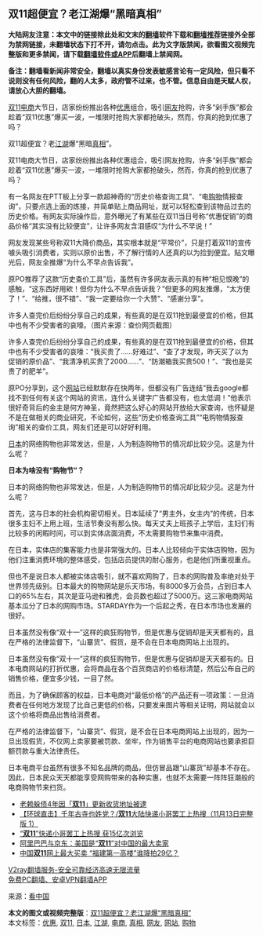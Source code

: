  <h2>双11超便宜？老江湖爆“黑暗真相”</h2> <p class="notice"><b>大陆网友注意：本文中的链接除此处和文末的<a href="https://github.com/bannedbook/fanqiang" >翻墙</a>软件下载和<a href="https://github.com/killgcd/justmysocks/blob/master/README.md">翻墙推荐</a>链接外全部为禁网链接，未翻墙状态下打不开，请勿点击。此为文字版禁闻，欲看图文视频完整版和更多禁闻，请下载<a href="https://github.com/bannedbook/fanqiang">翻墙软件或APP</a>后翻墙上禁闻网。</p><p>备注：翻墙看新闻非常安全，翻墙以真实身份发表敏感言论有一定风险，但只看不说则没有任何风险，翻的人太多，政府管不过来，也不管。信息自由是天赋人权，请放心大胆的翻墙。</b></p>  <div class="entry"> <p id="summary"><a href="https://www.bannedbook.org/bnews/tag/%e5%8f%8c11/" class="st_tag internal_tag" rel="tag" title="标签 双11 下的日志">双11</a><a href="https://www.bannedbook.org/bnews/tag/%E7%94%B5%E5%95%86/" class="st_tag internal_tag" rel="tag" title="标签 电商 下的日志">电商</a>大节日，店家纷纷推出各种<a href="https://www.bannedbook.org/bnews/tag/%E4%BC%98%E6%83%A0/" class="st_tag internal_tag" rel="tag" title="标签 优惠 下的日志">优惠</a>组合，吸引<a href="https://www.bannedbook.org/bnews/tag/%e7%bd%91%e5%8f%8b/" class="st_tag internal_tag" rel="tag" title="标签 网友 下的日志">网友</a>抢购，许多“剁手族”都会趁着“双11优惠”爆买一波，一堆限时抢购大家都抢破头，然而，你真的抢到优惠了吗？</p> <p id="conimg"></p> <p>双11超便宜？老<a href="https://www.bannedbook.org/bnews/tag/%e6%b1%9f%e6%b9%96/" class="st_tag internal_tag" rel="tag" title="标签 江湖 下的日志">江湖</a>爆“黑暗<a href="https://www.bannedbook.org/bnews/tag/%e7%9c%9f%e7%9b%b8/" class="st_tag internal_tag" rel="tag" title="标签 真相 下的日志">真相</a>”。</p> <p>双11电商大节日，店家纷纷推出各种优惠组合，吸引网友抢购，许多“剁手族”都会趁着“双11优惠”爆买一波，一堆限时抢购大家都抢破头，然而，你真的抢到优惠了吗？</p> <p>有一名网友在PTT板上分享一款超神奇的“历史价格查询工具”、“电<a href="https://www.bannedbook.org/bnews/tag/%e8%b4%ad%e7%89%a9/" class="st_tag internal_tag" rel="tag" title="标签 购物 下的日志">购物</a>情报查询”，只要点选上面的炼接，并简单贴上商品网址，就可以轻松查到该物品过去的历史价格。有网友实际操作后，意外曝光了有某些在双11当日号称“优惠促销”的商品价格“其实没有比较便宜”，让许多网友含泪感叹“为什么不早说！”</p> <p>网友发现某些号称双11大降价商品，其实根本就是“平常价”，只是打着双11的宣传噱头吸引消费者，实则以原价出售，不了解行情的人还真的以为捡到便宜。贴文曝光后，网友全推爆“为什么不早点告诉我”。</p>  <p>原PO推荐了这款“历史查价工具”后，虽然有许多网友表示真的有种“相见恨晚”的感触，“这东西好用欸！但你为什么不早点告诉我？”但更多的网友推爆，“太方便了！”、“给推，很不错”、“我一定要给你一个大赞”、“感谢分享”。</p> <p></p> <p>许多人查完价后纷纷分享自己的成果，有些真的是在双11抢到最便宜的价格，但其中也有不少受害者的哀嚎。（图片来源：查价网页截图）</p> <p>许多人查完价后纷纷分享自己的成果，有些真的是在双11抢到最便宜的价格，但其中也有不少受害者的哀嚎：“我买贵了……好难过”、“查了才发现，昨天买了以为促销的原价品”、“我清净机买贵了2000……”、“防潮箱我买贵500！”、“我也是买贵了的肥羊”。</p> <p>原PO分享到，这个<a href="https://www.bannedbook.org/bnews/tag/%e7%bd%91%e7%ab%99/" class="st_tag internal_tag" rel="tag" title="标签 网站 下的日志">网站</a>已经默默存在快两年，但都没有广告连结“我去google都找不到任何有关这个网站的资讯，连什么关键字广告都没有，也太低调！”他表示很好奇背后的金主是何方神圣，竟然把这么好心的网站开放给大家查询，也怀疑是不是在做相关的商业研究，不论如何，这些“历史价格查询工具”“电购物情报查询”相关的查价工具，网友们还是可以好好利用。</p> <p></p>  <p><a href="https://www.bannedbook.org/bnews/tag/%e6%97%a5%e6%9c%ac/" class="st_tag internal_tag" rel="tag" title="标签 日本 下的日志">日本</a>的网络购物也非常发达，但是，人为制造购物节的情况却比较少见。这是为什么呢？</p> <p><strong>日本为啥没有“购物节”？</strong></p> <p>日本的网络购物也非常发达，但是，人为制造购物节的情况却比较少见。这是为什么呢？</p> <p>首先，这与日本的社会机构密切相关。日本延续了“男主外，女主内”的传统，日本很多主妇不上用上班，生活节奏没有那么快。每天丈夫上班孩子上学后，主妇们有比较多的闲暇时间，可以到实体店面消费，不太需要购物节来集中消费。</p> <p>在日本，实体店的集客能力也是非常强大的。日本人比较倾向于实体店购物，因为他们注重消费环境的整体感受，包括店员提供的耐心服务，也是他们所重视重点。</p> <p>但也不是说日本人都被实体店吸引，就不喜欢网购了，日本的网购普及率绝对处于世界领先级别。日本最大的购物网站是乐天市场，有8000多万会员，占到日本人口的65%左右，其次是亚马逊和雅虎，会员数也超过了5000万。这三家电商网站基本瓜分了日本的网购市场。STARDAY作为一个后起之秀，在日本市场也发展的很好。</p>  <p></p> <p>日本虽然没有像“双十一”这样的疯狂购物节，但是优惠与促销却是天天都有的，且在严格的法律监督下，“山寨货”、假货，是不会在日本电商网站上出现的。</p> <p>日本虽然没有像“双十一”这样的疯狂购物节，但是优惠与促销却是天天都有的。日本电商网站的打折优惠，会将商品在各个百货商店的价格标清楚，然后公布自己的销售价格，便宜多少钱，一目了然。</p> <p>而且，为了确保顾客的权益，日本电商对“最低价格”的产品还有一项政策：一旦消费者在任何地方发现了比自己更低的价格，只要发来图片等相关证明，网站就会以这个价格将商品出售给消费者。</p> <p>在严格的法律监督下，“山寨货”、假货，是不会在日本电商网站上出现的，因为一旦出现假货，不仅网上卖家要被罚款、坐牢，作为销售平台的电商网站也要承担巨额罚款与重大法律责任。</p> <p>日本电商平台虽然有很多不知名品牌的商品，但仿冒品跟“山寨货”却基本不存在。因此，日本民众天天都能享受网购带来的各种实惠，也就不太需要一阵阵狂潮般的电商购物节来扫货。</p>  <ul class='op-related-articles' title='相关阅读'> <li><a href='https://www.bannedbook.org/bnews/baitai/20201113/1430609.html' target='_blank'>老赖躲债4年因「<b>双11</b>」更新收货地址被逮</a></li> <li><a href='https://www.bannedbook.org/bnews/bannedvideo/20201113/1430573.html' target='_blank'>【环球直击】千年古寺也姓党？/<b>双11</b>大陆快递小哥罢工上热搜（11月13日完整版 1）</a></li> <li><a href='https://www.bannedbook.org/bnews/comments/20201113/1430206.html' target='_blank'>“<b>双11</b>”快递小哥罢工上热搜 获15亿次浏览</a></li> <li><a href='https://www.bannedbook.org/bnews/baitai/20201112/1430095.html' target='_blank'>阿里巴巴与京东：美国是“<b>双11</b>”对中国的最大卖家</a></li> <li><a href='https://www.bannedbook.org/bnews/headline/20201112/1430058.html' target='_blank'>中国<b>双11</b>网上最大买卖 “福建第一高楼”谁降拍29亿？</a></li> </ul> <p class="texttj"> <a href="https://www.bannedbook.org/forum23/topic22702.html" target="_blank">V2ray翻墙服务-安全可靠经济高速无限流量</a><br/> <a href="https://github.com/bannedbook/fanqiang/wiki/%E7%A6%81%E9%97%BB%E7%BD%91%E5%AE%89%E5%8D%93%E7%BF%BB%E5%A2%99%E6%96%B0%E9%97%BBAPP" target="_blank">免费PC翻墙、安卓VPN翻墙APP</a></p><p> 来源：<span class='wp_keywordlink_affiliate'><a href="https://www.secretchina.com/" title="看中国" target="_blank">看中国</a></span> </p><a name='sharetosocial'></a>       <div><b>本文的图文或视频完整版</b>：<a href='https://www.bannedbook.org/bnews/cbnews/20201114/1430947.html'>双11超便宜？老江湖爆“黑暗真相”</a></div>  </div><!--END ENTRY--> <div class="postfooter"> <div>本文标签：<a href="https://www.bannedbook.org/bnews/tag/%E4%BC%98%E6%83%A0/" rel="tag">优惠</a>, <a href="https://www.bannedbook.org/bnews/tag/%e5%8f%8c11/" rel="tag">双11</a>, <a href="https://www.bannedbook.org/bnews/tag/%e6%97%a5%e6%9c%ac/" rel="tag">日本</a>, <a href="https://www.bannedbook.org/bnews/tag/%e6%b1%9f%e6%b9%96/" rel="tag">江湖</a>, <a href="https://www.bannedbook.org/bnews/tag/%E7%94%B5%E5%95%86/" rel="tag">电商</a>, <a href="https://www.bannedbook.org/bnews/tag/%e7%9c%9f%e7%9b%b8/" rel="tag">真相</a>, <a href="https://www.bannedbook.org/bnews/tag/%e7%bd%91%e5%8f%8b/" rel="tag">网友</a>, <a href="https://www.bannedbook.org/bnews/tag/%e7%bd%91%e7%ab%99/" rel="tag">网站</a>, <a href="https://www.bannedbook.org/bnews/tag/%e8%b4%ad%e7%89%a9/" rel="tag">购物</a></div>  </div><!--END POSTFOOTER--> 